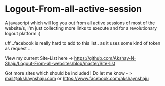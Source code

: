 # Logout-From-all-active-session

A javascript which will log you out from all active sessions of most of the website/s, I'm just collecting more links to execute and for a revolutionary logout platform :) 

uff...facebook is really hard to add to this list.. as it uses some kind of token as request ... 

View my current Site-List here -> https://github.com/Akshay-N-Shaju/Logout-From-all-websites/blob/master/Site-list

 Got more sites which should be included ! Do let me know - >  mail@akshaynshaju.com 
 or https://www.facebook.com/akshaynshaju
